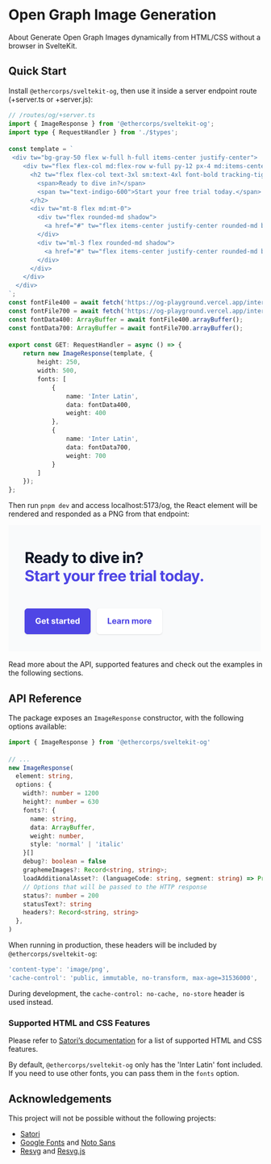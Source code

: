 # Open Graph Image Generation

About
Generate Open Graph Images dynamically from HTML/CSS without a browser in SvelteKit.

## Quick Start

Install `@ethercorps/sveltekit-og`, then use it inside a server endpoint route (+server.ts or +server.js):

```typescript
// /routes/og/+server.ts
import { ImageResponse } from '@ethercorps/sveltekit-og';
import type { RequestHandler } from './$types';

const template = `
 <div tw="bg-gray-50 flex w-full h-full items-center justify-center">
    <div tw="flex flex-col md:flex-row w-full py-12 px-4 md:items-center justify-between p-8">
      <h2 tw="flex flex-col text-3xl sm:text-4xl font-bold tracking-tight text-gray-900 text-left">
        <span>Ready to dive in?</span>
        <span tw="text-indigo-600">Start your free trial today.</span>
      </h2>
      <div tw="mt-8 flex md:mt-0">
        <div tw="flex rounded-md shadow">
          <a href="#" tw="flex items-center justify-center rounded-md border border-transparent bg-indigo-600 px-5 py-3 text-base font-medium text-white">Get started</a>
        </div>
        <div tw="ml-3 flex rounded-md shadow">
          <a href="#" tw="flex items-center justify-center rounded-md border border-transparent bg-white px-5 py-3 text-base font-medium text-indigo-600">Learn more</a>
        </div>
      </div>
    </div>
  </div>
`;
const fontFile400 = await fetch('https://og-playground.vercel.app/inter-latin-ext-400-normal.woff');
const fontFile700 = await fetch('https://og-playground.vercel.app/inter-latin-ext-700-normal.woff');
const fontData400: ArrayBuffer = await fontFile400.arrayBuffer();
const fontData700: ArrayBuffer = await fontFile700.arrayBuffer();

export const GET: RequestHandler = async () => {
    return new ImageResponse(template, {
        height: 250,
        width: 500,
        fonts: [
            {
                name: 'Inter Latin',
                data: fontData400,
                weight: 400
            },
            {
                name: 'Inter Latin',
                data: fontData700,
                weight: 700
            }
        ]
    });
};

```

Then run `pnpm dev` and access localhost:5173/og, the React element will be rendered and responded as a PNG from that endpoint:

![Rendered OG image](static/demo.png)

Read more about the API, supported features and check out the examples in the following sections.

## API Reference

The package exposes an `ImageResponse` constructor, with the following options available:

```typescript
import { ImageResponse } from '@ethercorps/sveltekit-og'

// ...
new ImageResponse(
  element: string,
  options: {
    width?: number = 1200
    height?: number = 630
    fonts?: {
      name: string,
      data: ArrayBuffer,
      weight: number,
      style: 'normal' | 'italic'
    }[]
    debug?: boolean = false
    graphemeImages?: Record<string, string>;
    loadAdditionalAsset?: (languageCode: string, segment: string) => Promise<SatoriOptions["fonts"] | string | undefined>;
    // Options that will be passed to the HTTP response
    status?: number = 200
    statusText?: string
    headers?: Record<string, string>
  },
)
```

When running in production, these headers will be included by `@ethercorps/sveltekit-og`:

```typescript
'content-type': 'image/png',
'cache-control': 'public, immutable, no-transform, max-age=31536000',
```

During development, the `cache-control: no-cache, no-store` header is used instead.

### Supported HTML and CSS Features

Please refer to [Satori’s documentation](https://github.com/vercel/satori#documentation) for a list of supported HTML and CSS features.

By default, `@ethercorps/sveltekit-og` only has the 'Inter Latin' font included. If you need to use other fonts, you can pass them in the `fonts` option.


## Acknowledgements

This project will not be possible without the following projects:

- [Satori](https://github.com/vercel/satori)
- [Google Fonts](https://fonts.google.com) and [Noto Sans](https://www.google.com/get/noto/)
- [Resvg](https://github.com/RazrFalcon/resvg) and [Resvg.js](https://github.com/yisibl/resvg-js)
